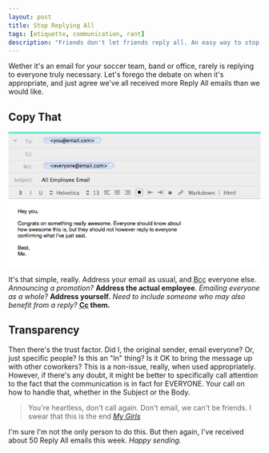 ```yaml
---
layout: post
title: Stop Replying All
tags: [etiquette, communication, rant]
description: "Friends don't let friends reply all. An easy way to stop Reply All, overnight."
---
```


Wether it's an email for your soccer team, band or office, rarely is replying to everyone truly necessary. Let's forego the debate on when it's appropriate, and just agree we've all received more Reply All emails than we would like.

## Copy That

![BCC Everyone](/assets/media/bcc.png)

It's that simple, really. Address your email as usual, and <abbr title="Blind Carbon Copy">Bcc</abbr> everyone else. *Announcing a promotion?* **Address the actual employee**. *Emailing everyone as a whole?* **Address yourself.** *Need to include someone who may also benefit from a reply?* **<abbr title="Carbon Copy">Cc</abbr> them.**

## Transparency

Then there's the trust factor. Did I, the original sender, email everyone? Or, just specific people? Is this an "In" thing? Is it OK to bring the message up with other coworkers? This is a non-issue, really, when used appropriately. However, if there's any doubt, it might be better to specifically call attention to the fact that the communication is in fact for EVERYONE. Your call on how to handle that, whether in the Subject or the Body.

> You're heartless, don't call again.
> Don't email, we can't be friends.
> I swear that this is the end
<cite>[My Girls](http://rapgenius.com/Childish-gambino-my-girls-lyrics)</cite>

I'm sure I'm not the only person to do this. But then again, I've received about 50 Reply All emails this week. *Happy sending.*
